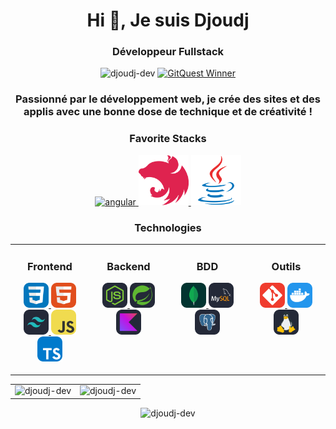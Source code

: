 <h1 align="center">Hi 👋, Je suis Djoudj</h1>
<h3 align="center">Développeur Fullstack</h3>

<p align="center">
  <img src="https://komarev.com/ghpvc/?username=djoudj-dev&label=Profile%20views&color=0e75b6&style=flat" alt="djoudj-dev" />
  
<a href="https://gitquest.dev/player/djoudj-dev" target="_blank">
<img src="https://img.shields.io/badge/GitQuest%20Winner-3rd Place-cd7f32" alt="GitQuest Winner">
</a>
</p>

<h3 align="center">Passionné par le développement web, je crée des sites et des applis avec une bonne dose de technique et de créativité !</h3>

<h3 align="center">Favorite Stacks</h3>
<p align="center">  
  <a href="https://angular.io" target="_blank" rel="noreferrer"> <img src="https://github.com/angular/angular/blob/main/adev/src/assets/images/press-kit/angular_icon_gradient.gif" alt="angular" width="80" height="80"/> </a>
  <a href="https://nestjs.com" target="_blank" rel="noreferrer">
  <img src="https://raw.githubusercontent.com/devicons/devicon/master/icons/nestjs/nestjs-plain.svg" alt="NestJS" width="80" height="80"/>
</a>
  <a href="https://www.java.com" target="_blank" rel="noreferrer"> <img src="https://raw.githubusercontent.com/devicons/devicon/master/icons/java/java-original.svg" alt="java" width="80" height="80"/> </a> 
</p>
<h3 align="center">Technologies</h3>

<table align="center">
  <tr>
    <!-- Frontend -->
    <td align="center" valign="top" width="25%">
      <h3>Frontend</h3>
      <p>
        <a href="https://www.w3schools.com/css/" target="_blank" rel="noreferrer">
          <img src="https://github.com/tandpfun/skill-icons/raw/main/icons/CSS.svg" alt="css3" width="40" height="40"/>
        </a>
        <a href="https://www.w3.org/html/" target="_blank" rel="noreferrer">
          <img src="https://github.com/tandpfun/skill-icons/raw/main/icons/HTML.svg" alt="html5" width="40" height="40"/>
        </a>
        <a href="https://tailwindcss.com/" target="_blank" rel="noreferrer">
          <img src="https://github.com/tandpfun/skill-icons/raw/main/icons/TailwindCSS-Dark.svg" alt="tailwind" width="40" height="40"/>
        </a>
        <a href="https://developer.mozilla.org/en-US/docs/Web/JavaScript" target="_blank" rel="noreferrer">
          <img src="https://github.com/tandpfun/skill-icons/raw/main/icons/JavaScript.svg" alt="javascript" width="40" height="40"/>
        </a>
        <a href="https://www.typescriptlang.org/" target="_blank" rel="noreferrer">
          <img src="https://github.com/tandpfun/skill-icons/raw/main/icons/TypeScript.svg" alt="typescript" width="40" height="40"/>
        </a>
      </p>
    </td>
    <!-- Backend -->
    <td align="center" valign="top" width="25%">
      <h3>Backend</h3>
      <p>
        <a href="https://nodejs.org" target="_blank" rel="noreferrer">
          <img src="https://github.com/tandpfun/skill-icons/raw/main/icons/NodeJS-Dark.svg" alt="nodejs" width="40" height="40"/>
        </a>
        <a href="https://spring.io/" target="_blank" rel="noreferrer">
          <img src="https://github.com/tandpfun/skill-icons/raw/main/icons/Spring-Dark.svg" alt="spring" width="40" height="40"/>
        </a>
        <a href="https://kotlinlang.org" target="_blank" rel="noreferrer">
          <img src="https://github.com/tandpfun/skill-icons/raw/main/icons/Kotlin-Dark.svg" alt="kotlin" width="40" height="40"/>
        </a>
      </p>
    </td>
    <!-- Databases -->
    <td align="center" valign="top" width="25%">
      <h3>BDD</h3>
      <p>
        <a href="https://www.mongodb.com/" target="_blank" rel="noreferrer">
          <img src="https://github.com/tandpfun/skill-icons/raw/main/icons/MongoDB.svg" alt="mongodb" width="40" height="40"/>
        </a>
        <a href="https://www.mysql.com/" target="_blank" rel="noreferrer">
          <img src="https://github.com/tandpfun/skill-icons/raw/main/icons/MySQL-Dark.svg" alt="mysql" width="40" height="40"/>
        </a>
        <a href="https://www.postgresql.org" target="_blank" rel="noreferrer">
          <img src="https://github.com/tandpfun/skill-icons/raw/main/icons/PostgreSQL-Dark.svg" alt="postgresql" width="40" height="40"/>
        </a>
      </p>
    </td>
    <!-- Tools -->
    <td align="center" valign="top" width="25%">
      <h3>Outils</h3>
      <p>
        <a href="https://git-scm.com/" target="_blank" rel="noreferrer">
          <img src="https://github.com/tandpfun/skill-icons/raw/main/icons/Git.svg" alt="git" width="40" height="40"/>
        </a>
        <a href="https://www.docker.com/" target="_blank" rel="noreferrer">
          <img src="https://github.com/tandpfun/skill-icons/raw/main/icons/Docker.svg" alt="docker" width="40" height="40"/>
        </a>
        <a href="https://www.linux.org/" target="_blank" rel="noreferrer">
          <img src="https://github.com/tandpfun/skill-icons/raw/main/icons/Linux-Dark.svg" alt="linux" width="40" height="40"/>
        </a>
      </p>
    </td>
  </tr>
</table>

<table align="center">
  <tr>
    <td align="center">
      <img src="https://github-readme-stats.vercel.app/api/top-langs?username=djoudj-dev&show_icons=true&locale=en&layout=compact" alt="djoudj-dev" />
    </td>
    <td align="center">
      <img src="https://github-readme-stats.vercel.app/api?username=djoudj-dev&show_icons=true&locale=en" alt="djoudj-dev" />
    </td>
  </tr>
</table>

<p align="center">
  <img src="https://github-readme-streak-stats.herokuapp.com/?user=djoudj-dev&" alt="djoudj-dev" />
</p>



